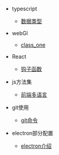 - typescript
  - [数据类型](typescript/dataType.md "数据类型")

- webGl
  - [class_one](webGL/class1.md "class_one")

- React
  - [钩子函数](react/hooks.md "钩子函数")

- js方法集
  - [前端多语言](functions/language.md "前端多语言")

- git使用
  - [git命令](git/git.md "git命令")

- electron部分配置
  - [electron介绍](electron/intro.md "electron介绍")